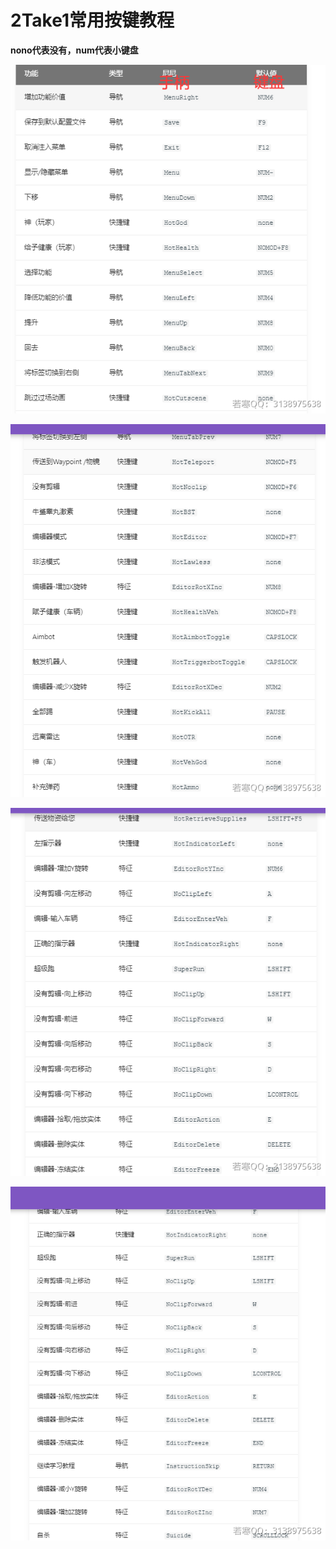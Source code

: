 # 2Take1常用按键教程

**nono代表没有，num代表小键盘**

![](<../../.gitbook/assets/image (26) (1).png>)

![](<../../.gitbook/assets/image (44) (1) (1).png>)

![](<../../.gitbook/assets/image (25) (1) (1) (1) (1).png>)

![](<../../.gitbook/assets/image (28) (1) (1).png>)
